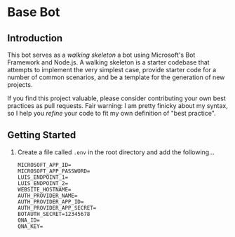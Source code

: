 # Base Bot

## Introduction

This bot serves as a _walking skeleton_ a bot using Microsoft's Bot Framework and Node.js. A walking skeleton is a starter codebase that attempts to implement the very simplest case, provide starter code for a number of common scenarios, and be a template for the generation of new projects.

If you find this project valuable, please consider contributing your own best practices as pull requests. Fair warning: I am pretty finicky about my syntax, so I help you _refine_ your code to fit my own definition of "best practice".

## Getting Started

1. Create a file called `.env` in the root directory and add the following...

    ```
    MICROSOFT_APP_ID=
    MICROSOFT_APP_PASSWORD=
    LUIS_ENDPOINT_1=
    LUIS_ENDPOINT_2=
    WEBSITE_HOSTNAME=
    AUTH_PROVIDER_NAME=
    AUTH_PROVIDER_APP_ID=
    AUTH_PROVIDER_APP_SECRET=
    BOTAUTH_SECRET=12345678
    QNA_ID=
    QNA_KEY=
    ```
